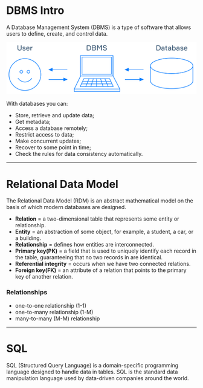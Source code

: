# DBMS Intro
A Database Management System (DBMS) is a type of software that allows users to define, create, and control data.

<picture>
  <source media="(prefers-color-scheme: dark)" srcset="https://github.com/monehi-t/SQL_Notes/blob/main/database.png">
  <source media="(prefers-color-scheme: light)" srcset="https://github.com/monehi-t/SQL_Notes/blob/main/database.png">
  <img alt="Relationship between the user, DBMS, and the Database" src="https://github.com/monehi-t/SQL_Notes/blob/main/database.png">
</picture>


With databases you can:
  - Store, retrieve and update data;
  - Get metadata;
  - Access a database remotely;
  - Restrict access to data;
  - Make concurrent updates;
  - Recover to some point in time;
  - Check the rules for data consistency automatically.
_______________________________________________________________________________________________

# Relational Data Model
The Relational Data Model (RDM) is an abstract mathematical model on the basis of which modern databases are designed.

  - **Relation** = a two-dimensional table that represents some entity or relationship.
  - **Entity** = an abstraction of some object, for example, a student, a car, or a building.
  - **Relationship** = defines how entities are interconnected.
  - **Primary key(PK)** = a field that is used to uniquely identify each record in the table, guaranteeing that no two records in are identical.
  - **Referential integrity** = occurs when we have two connected relations.
  - **Foreign key(FK)** = an attribute of a relation that points to the primary key of another relation.



### Relationships
  * one-to-one relationship (1-1)
  * one-to-many relationship (1-M)
  * many-to-many (M-M) relationship
_______________________________________________________________________________________________

# SQL
SQL (Structured Query Language) is a domain-specific programming language designed to handle data in tables.
SQL is the standard data manipulation language used by data-driven companies around the world. 



